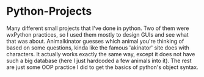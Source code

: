 # Python-Projects
Many different small projects that I've done in python.
Two of them were wxPython practices, so I used them mostly to design GUIs and see what that was about.
Animalkinator guesses which animal you're thinking of based on some questions, kinda like the famous 'akinator' site does with characters. It actually works exactly the same way, except it does not have such a big database (here I just hardcoded a few animals into it).
The rest are just some OOP practice I did to get the basics of python's object syntax.
